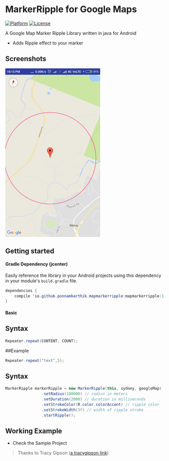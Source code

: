 # MarkerRipple for Google Maps
[![Platform](https://img.shields.io/badge/platform-android-green.svg)](http://developer.android.com/index.html)
[![License](https://img.shields.io/badge/License-MIT-blue.svg?style=flat)](http://opensource.org/licenses/MIT)

A Google Map Marker Ripple Library written in java for Android


* Adds Ripple effect to your marker


## Screenshots
<img src="https://github.com/PonnamKarthik/MarkerRipple/raw/master/Screenshots/map.png" width="300">


## Getting started

#### Gradle Dependency (jcenter)

Easily reference the library in your Android projects using this dependency in your module's `build.gradle` file.

```java
dependencies {
    compile 'io.github.ponnamkarthik.mapmarkerripple:mapmarkerripple:1.0.0'
}
```


#### Basic 

## Syntax

```java
Repeater.repeat(CONTENT, COUNT);
```

##Example

```java
Repeater.repeat("text",5);
```

## Syntax

```java
MarkerRipple markerRipple = new MarkerRipple(this, sydney, googleMap) 
                .setRadius(100000) // radius in meters
                .setDuration(2000) // duration in milliseconds
                .setStrokeColor(R.color.colorAccent) // ripple color
                .setStrokeWidth(3f) // width of ripple stroke
                .startRipple();
```


## Working Example

* Check the Sample Project


>   Thanks to
>   Tracy Gipson  ([a tracygipson link](https://github.com/tracygipson))
